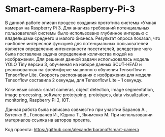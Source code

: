 # Smart-camera-Raspberry-Pi-3

В данной работе описан процесс создания прототипа системы «Умная камера» на Raspberry Pi 3. Для анализа требований потенциальных пользователей системы было использовано глубинное интервью с владельцами среднего и малого бизнеса. Результат опроса показал, что наиболее интересной функцией для потенциальных пользователей является определение интенсивности посетителей, вследствие чего была поставлена задача определения количества людей на изображении. Для решения данной задачи использовалась модель YOLO Tiny версии 3, обученная на наборе данных SCUT-HEAD и реализованная на фреймфорке машинного обучения Tensorflow и Tensorflow Lite. Скорость распознавания с изображения для модели Tensorflow составила 2 секунды, для Tensorflow Lite – 1 секунду.

Ключевые слова: smart cameras, object detection, image segmentation, image processing, software prototyping, prototypes, data visualization, monitoring, Raspberry Pi 3, IOT.

Данная работа была написана совместно при участии Баранов А., Бутенко В., Головачев И., Юдина Т., Якименко М. При использовании материалов ссылка на авторов проекта. 

Код проекта: https://github.com/alexanderbaranof/smart-camera
